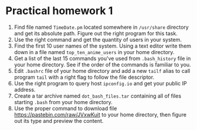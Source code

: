 # Practical homework 1

1. Find file named `TimeDate.pm` located somewhere in `/usr/share` directory and get its absolute path. Figure out the right program for this task.
2. Use the right command and get the quantity of users in your system.
3. Find the first 10 user names of the system. Using a text editor write them down in a file named `top_ten_anime_users` in your home directory.
4. Get a list of the last 15 commands you've used from `.bash_history` file in your home directory. See if the order of the commands is familiar to you.
5. Edit `.bashrc` file of your home directory and add a new `tailf` alias to call program `tail` with a right flag to follow the file descriptor.
6. Use the right program to query host `ipconfig.io` and get your public IP address.
7. Create a tar archive named `dot_bash_files.tar` containing all of files starting `.bash` from your home directory.
8. Use the proper command to download file https://pastebin.com/raw/JVxwKuit to your home directory, then figure out its type and preview the content.
